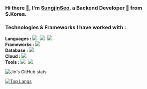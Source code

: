 ### Hi there 👋, I'm [SungjinSeo](https://sungjinseo.github.io/resume/), a Backend Developer 🚀 from S.Korea.

<!-- <img align="right" alt="GIF" src="https://github.com/sungjinseo/image-repository/blob/master/intro/Frustrated_programmer.gif?raw=true" width="400" height="320" />
-->
### Technologies & Frameworks I have worked with : 

<p align="left">
  <strong>Languages : </strong>
  <img src="https://img.shields.io/badge/Java-007396?style=flat-square&logo=Java&logoColor=white"/></a>&nbsp 
  <img src="https://img.shields.io/badge/Js-F7DF1E?style=flat-square&logo=JavaScript&logoColor=white"/></a>&nbsp 
  <img src="https://img.shields.io/badge/Python-3766AB?style=flat-square&logo=Python&logoColor=white"/></a>&nbsp 
  <br>
  <strong>Frameworks : </strong>
  <img src="https://img.shields.io/badge/SpringBoot-6DB33F?style=flat-square&logo=Spring&logoColor=white"/></a>&nbsp
  <br>
  <strong>Database : </strong>
  <img src="https://img.shields.io/badge/Oracle-F80000?style=flat-square&logo=Oracle&logoColor=white"/></a>&nbsp
  <br>
  <strong>Cloud :</strong>
  <img src="https://img.shields.io/badge/OracleCloud-F80000?style=flat-square&logo=Oracle&logoColor=white"/></a>&nbsp
  <br>
  <strong>Tools :</strong>
  <img src="https://img.shields.io/badge/IntelliJ-000000?style=flat-square&logo=IntelliJ IDEA&logoColor=white"/></a>&nbsp
  <img src="https://img.shields.io/badge/Jenkins-D24939?style=flat-square&logo=Jenkins&logoColor=white"/></a>&nbsp
</p>

![Jin's GitHub stats](https://github-readme-stats.vercel.app/api?username=sungjinseo&show_icons=true)

[![Top Langs](https://github-readme-stats.vercel.app/api/top-langs/?username=sungjinseo&layout=compact&exclude_repo=sungjinseo.github.io)](https://github.com/anuraghazra/github-readme-stats)

<!--
<p align="center">
  <a href="https://hits.seeyoufarm.com">
  <img src="https://hits.seeyoufarm.com/api/count/incr/badge.svg?url=https%3A%2F%2Fgithub.com%2Fsungjinseo%2Fsungjinseo&count_bg=%23707070&title_bg=%23000000&icon=&icon_color=%23E7E7E7&title=VISIT&edge_flat=false)](https://hits.seeyoufarm.com_bg=%23ED6DA3&title_bg=%2386757E&icon=github.svg&icon_color=%23E1DEDE&title=hits&edge_flat=false"/>
  </a>
</p>

**sungjinseo/sungjinseo** is a ✨ _special_ ✨ repository because its `README.md` (this file) appears on your GitHub profile.

Here are some ideas to get you started:

- 🔭 I’m currently working on ...
- 🌱 I’m currently learning ...
- 👯 I’m looking to collaborate on ...
- 🤔 I’m looking for help with ...
- 💬 Ask me about ...
- 📫 How to reach me: ...
- 😄 Pronouns: ...
- ⚡ Fun fact: ...
-->
